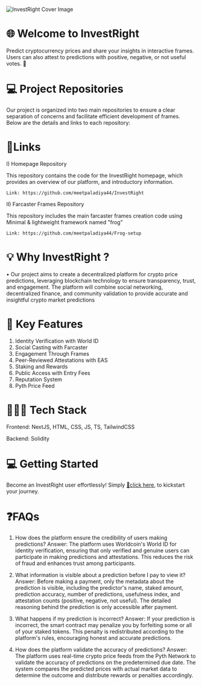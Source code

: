 ![InvestRight Cover Image](https://github.com/user-attachments/assets/98709505-089e-4d2e-a370-d3c5233f14fd)

# 🌐 Welcome to InvestRight 
Predict cryptocurrency prices and share your insights in interactive frames. Users can also attest to predictions with positive, negative, or not useful votes. 🚀

# 💻 Project Repositories
Our project is organized into two main repositories to ensure a clear separation of concerns and facilitate efficient development of frames. Below are the details and links to each repository:

# 🔗Links
I) Homepage Repository

This repository contains the code for the InvestRight homepage, which provides an overview of our platform, and introductory information.

    Link: https://github.com/meetpaladiya44/InvestRight

II) Farcaster Frames Repository

This repository includes the main farcaster frames creation code using Minimal & lightweight framework named "frog" 

    Link: https://github.com/meetpaladiya44/Frog-setup

# 💡 Why InvestRight ?
• Our project aims to create a decentralized platform for crypto price predictions, leveraging blockchain technology to ensure transparency, trust, and engagement. The platform will combine social networking, decentralized finance, and community validation to provide accurate and insightful crypto market predictions

# 🌱 Key Features

1. Identity Verification with World ID
2. Social Casting with Farcaster
3. Engagement Through Frames
4. Peer-Reviewed Attestations with EAS
5. Staking and Rewards
6. Public Access with Entry Fees
7. Reputation System
8. Pyth Price Feed

# 👨🏻‍💻 Tech Stack

Frontend: NextJS, HTML, CSS, JS, TS, TailwindCSS

Backend: Solidity

# 💻 Getting Started

Become an InvestRight user effortlessly! Simply  [🔗click here](https://invest-right.vercel.app/), to kickstart your journey.

# ❓FAQs

1. How does the platform ensure the credibility of users making predictions?
Answer: The platform uses Worldcoin's World ID for identity verification, ensuring that only verified and genuine users can participate in making predictions and attestations. This reduces the risk of fraud and enhances trust among participants.

2. What information is visible about a prediction before I pay to view it?
Answer: Before making a payment, only the metadata about the prediction is visible, including the predictor's name, staked amount, prediction accuracy, number of predictions, usefulness index, and attestation counts (positive, negative, not useful). The detailed reasoning behind the prediction is only accessible after payment.

3. What happens if my prediction is incorrect?
Answer: If your prediction is incorrect, the smart contract may penalize you by forfeiting some or all of your staked tokens. This penalty is redistributed according to the platform's rules, encouraging honest and accurate predictions.

4. How does the platform validate the accuracy of predictions?
Answer: The platform uses real-time crypto price feeds from the Pyth Network to validate the accuracy of predictions on the predetermined due date. The system compares the predicted prices with actual market data to determine the outcome and distribute rewards or penalties accordingly.
